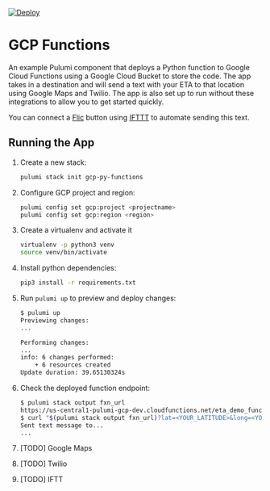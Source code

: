 [![Deploy](https://get.pulumi.com/new/button.svg)](https://app.pulumi.com/new)

# GCP Functions

An example Pulumi component that deploys a Python function to Google Cloud Functions using a Google Cloud Bucket to store the code. The app takes in a destination and will send a text with your ETA to that location using Google Maps and Twilio. The app is also set up to run without these integrations to allow you to get started quickly.

You can connect a [Flic](https://flic.io) button using [IFTTT](https://ifttt.com) to automate sending this text.

## Running the App

1. Create a new stack:

    ```bash
    pulumi stack init gcp-py-functions
    ```

1. Configure GCP project and region:

    ```bash
    pulumi config set gcp:project <projectname>
    pulumi config set gcp:region <region>
    ```

1. Create a virtualenv and activate it

    ```bash
    virtualenv -p python3 venv
    source venv/bin/activate
    ```

1. Install python dependencies:

    ```bash
    pip3 install -r requirements.txt
    ```

1. Run `pulumi up` to preview and deploy changes:

    ```bash
    $ pulumi up
    Previewing changes:
    ...

    Performing changes:
    ...
    info: 6 changes performed:
        + 6 resources created
    Update duration: 39.65130324s
    ```

1. Check the deployed function endpoint:

    ```BASH
    $ pulumi stack output fxn_url
    https://us-central1-pulumi-gcp-dev.cloudfunctions.net/eta_demo_function-40d1889
    $ curl "$(pulumi stack output fxn_url)?lat=<YOUR_LATITUDE>&long=<YOUR_LONGITUDE>"
    Sent text message to...
    ...
    ```

1. [TODO] Google Maps

1. [TODO] Twilio

1. [TODO] IFTT
